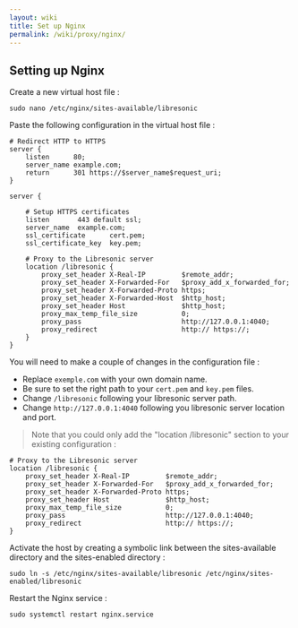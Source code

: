 ```yaml
---
layout: wiki
title: Set up Nginx
permalink: /wiki/proxy/nginx/
---
```

## Setting up Nginx

Create a new virtual host file :

```
sudo nano /etc/nginx/sites-available/libresonic
```

Paste the following configuration in the virtual host file :
```nginx
# Redirect HTTP to HTTPS
server {
    listen      80;
    server_name example.com;
    return      301 https://$server_name$request_uri;
}

server {

    # Setup HTTPS certificates
    listen       443 default ssl;
    server_name  example.com;
    ssl_certificate      cert.pem;
    ssl_certificate_key  key.pem;

    # Proxy to the Libresonic server
    location /libresonic {
        proxy_set_header X-Real-IP         $remote_addr;
        proxy_set_header X-Forwarded-For   $proxy_add_x_forwarded_for;
        proxy_set_header X-Forwarded-Proto https;
        proxy_set_header X-Forwarded-Host  $http_host;
        proxy_set_header Host              $http_host;
        proxy_max_temp_file_size           0;
        proxy_pass                         http://127.0.0.1:4040;
        proxy_redirect                     http:// https://;
    }
}
```
You will need to make a couple of changes in the configuration file :
* Replace `exemple.com` with your own domain name.
* Be sure to set the right path to your `cert.pem` and `key.pem` files.
* Change `/libresonic` following your libresonic server path.
* Change `http://127.0.0.1:4040` following you libresonic server location and port.
> Note that you could only add the "location /libresonic" section to your existing configuration :
```nginx
# Proxy to the Libresonic server
location /libresonic {
    proxy_set_header X-Real-IP         $remote_addr;
    proxy_set_header X-Forwarded-For   $proxy_add_x_forwarded_for;
    proxy_set_header X-Forwarded-Proto https;
    proxy_set_header Host              $http_host;
    proxy_max_temp_file_size           0;
    proxy_pass                         http://127.0.0.1:4040;
    proxy_redirect                     http:// https://;
}
```

Activate the host by creating a symbolic link between the sites-available directory and the sites-enabled directory :
```
sudo ln -s /etc/nginx/sites-available/libresonic /etc/nginx/sites-enabled/libresonic
```

Restart the Nginx service :
```
sudo systemctl restart nginx.service
```

